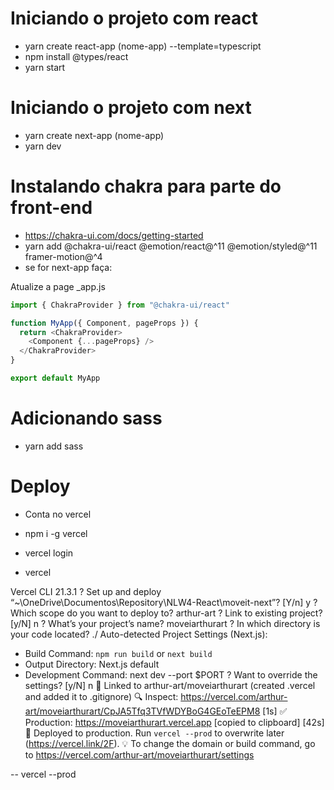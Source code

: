 # Iniciando o projeto com react

- yarn create react-app (nome-app) --template=typescript
- npm install @types/react
- yarn start

# Iniciando o projeto com next

- yarn create next-app (nome-app)
- yarn dev

# Instalando chakra para parte do front-end

- https://chakra-ui.com/docs/getting-started
- yarn add @chakra-ui/react @emotion/react@^11 @emotion/styled@^11 framer-motion@^4
- se for next-app faça: 

Atualize a page _app.js
```js
import { ChakraProvider } from "@chakra-ui/react"

function MyApp({ Component, pageProps }) {
  return <ChakraProvider>
    <Component {...pageProps} />
  </ChakraProvider>
}

export default MyApp

```

# Adicionando sass
- yarn add sass

# Deploy

- Conta no vercel

- npm i -g vercel

- vercel login

- vercel

Vercel CLI 21.3.1
? Set up and deploy “~\OneDrive\Documentos\Repository\NLW4-React\moveit-next”? [Y/n] y
? Which scope do you want to deploy to? arthur-art
? Link to existing project? [y/N] n
? What’s your project’s name? moveiarthurart
? In which directory is your code located? ./
Auto-detected Project Settings (Next.js):
- Build Command: `npm run build` or `next build`
- Output Directory: Next.js default
- Development Command: next dev --port $PORT
? Want to override the settings? [y/N] n
🔗  Linked to arthur-art/moveiarthurart (created .vercel and added it to .gitignore)
🔍  Inspect: https://vercel.com/arthur-art/moveiarthurart/CpJA5Tfq3TVfWDYBoG4GEoTeEPM8 [1s]
✅  Production: https://moveiarthurart.vercel.app [copied to clipboard] [42s]
📝  Deployed to production. Run `vercel --prod` to overwrite later (https://vercel.link/2F).
💡  To change the domain or build command, go to https://vercel.com/arthur-art/moveiarthurart/settings

-- vercel --prod
